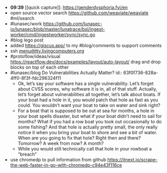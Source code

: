- **09:39** [[quick capture]]:  https://genderdysphoria.fyi/en
- open source vector search https://github.com/weaviate/weaviate #ml/search
- #lunasec/work https://github.com/lunasec-io/lunasec/blob/master/lunatrace/bsl/ingest-worker/cmd/ingestworker/sync/sync.go
- #blog lego post
- added https://giscus.app/ to my #blog/comments to support comments
- ssh menu@tty.livingcomputers.org
- #protoflow/ideas/visual https://reactflow.dev/docs/examples/layout/auto-layout/ drag and drop blocks on top of each other
- #lunasec/blog Do Vulnerabilities Actually Matter?
  id:: 63f0f736-828a-4ff0-8f3f-fdc296324f11
	- Ok, let’s say your software has a single vulnerability. Let’s forget about CVSS scores, why software it is in, all of that stuff. Actually, let’s forget about vulnerabilities all together, let’s talk about boats. If your boat had a hole in it, you would patch that hole as fast as you could. You wouldn’t want your boat to take on water and sink right?
	- For a boat that is supposed to be out at sea for months, a hole in your boat spells disaster, but what if your boat didn’t need to sail for months? What if you had a row boat you took out occasionally to do some fishing? And that hole is actually pretty small, the only really notice it when you bring your boat to shore and see a bit of water. When are you going to fix that hole? Right then and there? Tomorrow? A week from now? A month?
	- While you would still technically call that hole in your rowboat a “breach”
- use chromedp to pull information from github https://itnext.io/scrape-the-web-faster-in-go-with-chromedp-c94e43f116ce
